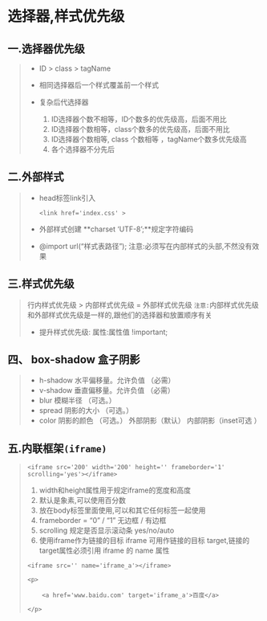 

# 				选择器,样式优先级

## 一.选择器优先级

> - ID > class > tagName
>
> - 相同选择器后一个样式覆盖前一个样式
>
> - 复杂后代选择器
>
>    
>
>    
>
>   1. ID选择器个数不相等，ID个数多的优先级高，后面不用比
>   2. ID选择器个数相等，class个数多的优先级高，后面不用比
>   3. ID选择器个数相等, class 个数相等 ，tagName个数多优先级高
>   4. 各个选择器不分先后

## 二.外部样式

> - head标签link引入
>
>   ```
>   <link href='index.css' >
>   ```
>
> - 外部样式创建 
>   **charset ‘UTF-8’;**规定字符编码
>
> - @import url(“样式表路径”); 
>   注意:必须写在内部样式的头部,不然没有效果

## 三.样式优先级

> 行内样式优先级 > 内部样式优先级 = 外部样式优先级 
> `注意:`内部样式优先级和外部样式优先级是一样的,跟他们的选择器和放置顺序有关
>
> - 提升样式优先级: 
>   属性:属性值 !important;

## 四、 box-shadow 盒子阴影

> - h-shadow 水平偏移量。允许负值 （必需）
> - v-shadow 垂直偏移量。允许负值 （必需）
> - blur 模糊半径 （可选。）
> - spread 阴影的大小 （可选。）
> - color 阴影的颜色 （可选。） 
>   外部阴影（默认） 内部阴影（inset可选 ）



## 五.内联框架`(iframe)`

> ```
> <iframe src='200' width='200' height='' frameborder='1' scrolling='yes'></iframe>
> ```
>
> 1. width和height属性用于规定iframe的宽度和高度
> 2. 默认是象素,可以使用百分数
> 3. 放在body标签里面使用,可以和其它任何标签一起使用
> 4. frameborder = “0” / “1” 无边框 / 有边框
> 5. scrolling 规定是否显示滚动条 yes/no/auto
> 6. 使用iframe作为链接的目标 
>    iframe 可用作链接的目标 target,链接的target属性必须引用 iframe 的 name 属性
>
> ```
> <iframe src='' name='iframe_a'></iframe>
> 
> <p>
> 
>     <a href='www.baidu.com' target='iframe_a'>百度</a>
> 
> </p>
> ```